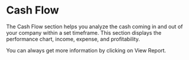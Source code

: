 Cash Flow
=========

The Cash Flow section helps you analyze the cash coming in and out of your company within a set timeframe. This section displays the performance chart, income, expense, and profitability.

You can always get more information by clicking on View Report.